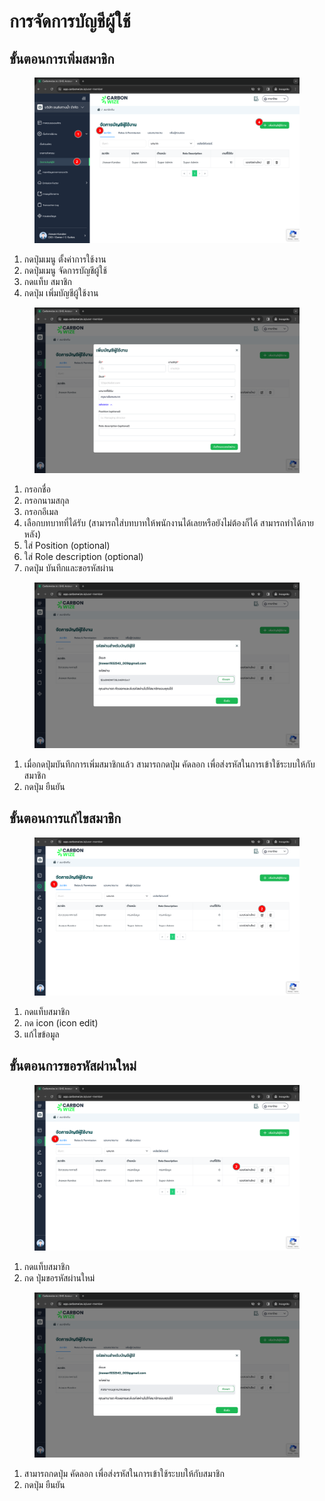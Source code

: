 # การจัดการบัญชีผู้ใช้

## **ขั้นตอนการเพิ่มสมาชิก**

<figure><img src="../../../.gitbook/assets/image (1) (1) (1).png" alt=""><figcaption></figcaption></figure>

1. กดปุ่มเมนู ตั้งค่าการใช้งาน
2. กดปุ่มเมนู จัดการบัญชีผู้ใช้
3. กดแท็บ สมาชิก
4. กดปุ่ม เพิ่มบัญชีผู้ใช้งาน



<figure><img src="../../../.gitbook/assets/image (1) (1) (1) (1).png" alt=""><figcaption></figcaption></figure>

1. กรอกชื่อ
2. กรอกนามสกุล
3. กรอกอีเมล
4. เลือกบทบาทที่ได้รับ (สามารถใส่บทบาทให้พนักงานได้เลยหรือยังไม่ต้องก็ได้ สามารถทำได้ภายหลัง)
5. ใส่ Position (optional)
6. ใส่ Role description (optional)
7. กดปุ่ม บันทึกและขอรหัสผ่าน



<figure><img src="../../../.gitbook/assets/image (2) (1) (1).png" alt=""><figcaption></figcaption></figure>

1. เมื่อกดปุ่มบันทึกการเพิ่มสมาชิกแล้ว สามารถกดปุ่ม คัดลอก เพื่อส่งรหัสในการเข้าใช้ระบบให้กับสมาชิก
2. กดปุ่ม ยืนยัน



## **ขั้นตอนการแก้ไขสมาชิก**

<figure><img src="../../../.gitbook/assets/image (3) (1) (1).png" alt=""><figcaption></figcaption></figure>

1. กดแท็บสมาชิก
2. กด icon (icon edit)
3. แก้ไขข้อมูล



## **ขั้นตอนการขอรหัสผ่านใหม่**

<figure><img src="../../../.gitbook/assets/image (4) (1) (1).png" alt=""><figcaption></figcaption></figure>

1. กดแท็บสมาชิก
2. กด ปุ่มขอรหัสผ่านใหม่



<figure><img src="../../../.gitbook/assets/image (5) (1) (1).png" alt=""><figcaption></figcaption></figure>

1. สามารถกดปุ่ม คัดลอก เพื่อส่งรหัสในการเข้าใช้ระบบให้กับสมาชิก
2. กดปุ่ม ยืนยัน
